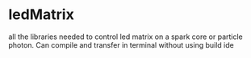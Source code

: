 # ledMatrix

all the libraries needed to control led matrix on a spark core or particle photon. Can compile and transfer in terminal without using build ide
